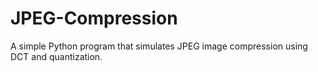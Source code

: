# JPEG-Compression

A simple Python program that simulates JPEG image compression using DCT and quantization.
